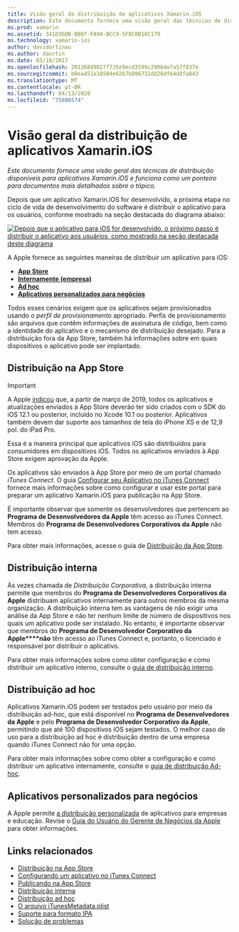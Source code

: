 ```yaml
---
title: Visão geral da distribuição de aplicativos Xamarin.iOS
description: Este documento fornece uma visão geral das técnicas de distribuição disponíveis para aplicativos Xamarin.iOS e funciona como um ponteiro para documentos mais detalhados sobre o tópico.
ms.prod: xamarin
ms.assetid: 341D36DB-BB07-FA94-BCC9-5F8C0B18C179
ms.technology: xamarin-ios
author: davidortinau
ms.author: daortin
ms.date: 03/18/2017
ms.openlocfilehash: 20126849027f735e9ecd3599c290b4e7a57f837e
ms.sourcegitcommit: b0ea451e18504e6267b896732dd26df64ddfa843
ms.translationtype: MT
ms.contentlocale: pt-BR
ms.lasthandoff: 04/13/2020
ms.locfileid: "75886574"
---
```

# <a name="xamarinios-app-distribution-overview"></a>Visão geral da distribuição de aplicativos Xamarin.iOS

_Este documento fornece uma visão geral das técnicas de distribuição disponíveis para aplicativos Xamarin.iOS e funciona como um ponteiro para documentos mais detalhados sobre o tópico._

Depois que um aplicativo Xamarin.iOS for desenvolvido, a próxima etapa no ciclo de vida de desenvolvimento do software é distribuir o aplicativo para os usuários, conforme mostrado na seção destacada do diagrama abaixo:

[![Depois que o aplicativo para iOS for desenvolvido, o próximo passo é distribuir o aplicativo aos usuários, como mostrado na seção destacada deste diagrama](images/publishingdiagram.png)](images/publishingdiagram.png#lightbox)

A Apple fornece as seguintes maneiras de distribuir um aplicativo para iOS:

- [**App Store**](#app-store-distribution)
- [**Internamente (empresa)**](#in-house-distribution)
- [**Ad hoc**](#ad-hoc-distribution)
- [**Aplicativos personalizados para negócios**](#custom-apps-for-business)

Todos esses cenários exigem que os aplicativos sejam provisionados usando o *perfil de provisionamento* apropriado. Perfis de provisionamento são arquivos que contêm informações de assinatura de código, bem como a identidade do aplicativo e o mecanismo de distribuição desejado. Para a distribuição fora da App Store, também há informações sobre em quais dispositivos o aplicativo pode ser implantado.

## <a name="app-store-distribution"></a>Distribuição na App Store

> [!IMPORTANT]
> A Apple [indicou](https://developer.apple.com/ios/submit/) que, a partir de março de 2019, todos os aplicativos e atualizações enviados à App Store deverão ter sido criados com o SDK do iOS 12.1 ou posterior, incluído no Xcode 10.1 ou posterior.
> Aplicativos também devem dar suporte aos tamanhos de tela do iPhone XS e de 12,9 pol. do iPad Pro.

Essa é a maneira principal que aplicativos iOS são distribuídos para consumidores em dispositivos iOS. Todos os aplicativos enviados à App Store exigem aprovação da Apple.

Os aplicativos são enviados à App Store por meio de um portal chamado *iTunes Connect*. O guia [Configurar seu Aplicativo no iTunes Connect](~/ios/deploy-test/app-distribution/app-store-distribution/itunesconnect.md) fornece mais informações sobre como configurar e usar este portal para preparar um aplicativo Xamarin.iOS para publicação na App Store.

É importante observar que somente os desenvolvedores que pertencem ao **Programa de Desenvolvedores da Apple** têm acesso ao iTunes Connect. Membros do **Programa de Desenvolvedores Corporativos da Apple** não tem acesso.

Para obter mais informações, acesse o guia de [Distribuição da App Store](~/ios/deploy-test/app-distribution/app-store-distribution/index.md).

## <a name="in-house-distribution"></a>Distribuição interna

Às vezes chamada de *Distribuição Corporativa*, a distribuição interna permite que membros do **Programa de Desenvolvedores Corporativos da Apple** distribuam aplicativos internamente para outros membros da mesma organização. A distribuição interna tem as vantagens de não exigir uma análise da App Store e não ter nenhum limite de número de dispositivos nos quais um aplicativo pode ser instalado. No entanto, é importante observar que membros do **Programa de Desenvolvedor Corporativo da Apple****não** têm acesso ao iTunes Connect e, portanto, o licenciado é responsável por distribuir o aplicativo.

Para obter mais informações sobre como obter configuração e como distribuir um aplicativo interno, consulte o [guia de distribuição interno](~/ios/deploy-test/app-distribution/in-house-distribution.md).

## <a name="ad-hoc-distribution"></a>Distribuição ad hoc

Aplicativos Xamarin.iOS podem ser testados pelo usuário por meio da distribuição ad-hoc, que está disponível no **Programa de Desenvolvedores da Apple** e pelo **Programa de Desenvolvedor Corporativo da Apple**, permitindo que até 100 dispositivos iOS sejam testados. O melhor caso de uso para a distribuição ad hoc é distribuição dentro de uma empresa quando iTunes Connect não for uma opção.

Para obter mais informações sobre como obter a configuração e como distribuir um aplicativo internamente, consulte o [guia de distribuição Ad-hoc](~/ios/deploy-test/app-distribution/ad-hoc-distribution.md).

## <a name="custom-apps-for-business"></a>Aplicativos personalizados para negócios

A Apple permite [a distribuição personalizada](https://developer.apple.com/business/custom-apps/) de aplicativos para empresas e educação. Revise o [Guia do Usuário do Gerente de Negócios da Apple](https://support.apple.com/guide/apple-business-manager/welcome/web) para obter informações.

## <a name="related-links"></a>Links relacionados

- [Distribuição na App Store](~/ios/deploy-test/app-distribution/app-store-distribution/index.md)
- [Configurando um aplicativo no iTunes Connect](~/ios/deploy-test/app-distribution/app-store-distribution/itunesconnect.md)
- [Publicando na App Store](~/ios/deploy-test/app-distribution/app-store-distribution/publishing-to-the-app-store.md)
- [Distribuição interna](~/ios/deploy-test/app-distribution/in-house-distribution.md)
- [Distribuição ad hoc](~/ios/deploy-test/app-distribution/ad-hoc-distribution.md)
- [O arquivo iTunesMetadata.plist](~/ios/deploy-test/app-distribution/itunesmetadata.md)
- [Suporte para formato IPA](~/ios/deploy-test/app-distribution/ipa-support.md)
- [Solução de problemas](~/ios/deploy-test/troubleshooting.md)
